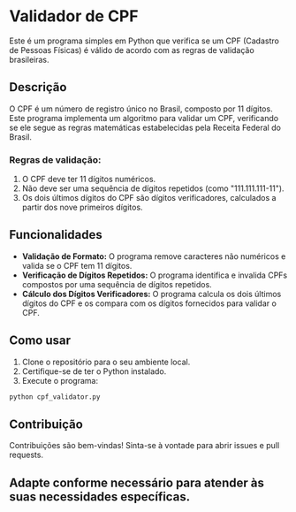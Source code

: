 # Validador de CPF

Este é um programa simples em Python que verifica se um CPF (Cadastro de Pessoas Físicas) é válido de acordo com as regras de validação brasileiras.

## Descrição

O CPF é um número de registro único no Brasil, composto por 11 dígitos. Este programa implementa um algoritmo para validar um CPF, verificando se ele segue as regras matemáticas estabelecidas pela Receita Federal do Brasil.

### Regras de validação:

1. O CPF deve ter 11 dígitos numéricos.
2. Não deve ser uma sequência de dígitos repetidos (como "111.111.111-11").
3. Os dois últimos dígitos do CPF são dígitos verificadores, calculados a partir dos nove primeiros dígitos.

## Funcionalidades

- **Validação de Formato:** O programa remove caracteres não numéricos e valida se o CPF tem 11 dígitos.
- **Verificação de Dígitos Repetidos:** O programa identifica e invalida CPFs compostos por uma sequência de dígitos repetidos.
- **Cálculo dos Dígitos Verificadores:** O programa calcula os dois últimos dígitos do CPF e os compara com os dígitos fornecidos para validar o CPF.

## Como usar

1. Clone o repositório para o seu ambiente local.
2. Certifique-se de ter o Python instalado.
3. Execute o programa:

```bash
python cpf_validator.py
```
## Contribuição
Contribuições são bem-vindas! Sinta-se à vontade para abrir issues e pull requests.

## Adapte conforme necessário para atender às suas necessidades específicas.
